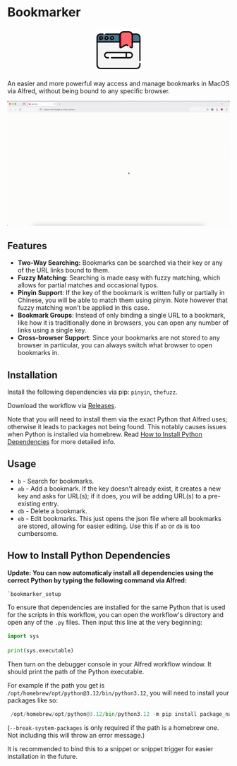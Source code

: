 # Bookmarker

<p align="center">
  <img src="bookmarker-display-icon.png" alt="Bookmarker Logo" width="100" height="100">
</p>

An easier and more powerful way access and manage bookmarks in MacOS via Alfred, without being bound to any specific browser.

<p align="center">
  <img src="bookmarker-preview.gif" alt="Bookmarker Preview">
</p>

## Features

- **Two-Way Searching:** Bookmarks can be searched via their key or any of the URL links bound to them.
- **Fuzzy Matching**: Searching is made easy with fuzzy matching, which allows for partial matches and occasional typos.
- **Pinyin Support**: If the key of the bookmark is written fully or partially in Chinese, you will be able to match them using pinyin. Note however that fuzzy matching won't be applied in this case.
- **Bookmark Groups**: Instead of only binding a single URL to a bookmark, like how it is traditionally done in browsers, you can open any number of links using a single key.
- **Cross-browser Support**: Since your bookmarks are not stored to any browser in particular, you can always switch what browser to open bookmarks in.

## Installation

Install the following dependencies via pip: `pinyin`, `thefuzz`.

Download the workflow via [Releases](https://github.com/csjaugustus/alfred-bookmarker/releases).

Note that you will need to install them via the exact Python that Alfred uses; otherwise it leads to packages not being found. This notably causes issues when Python is installed via homebrew. Read [How to Install Python Dependencies](#how-to-install-python-dependencies) for more detailed info.

## Usage

- `b` - Search for bookmarks.
- `ab` - Add a bookmark. If the key doesn't already exist, it creates a new key and asks for URL(s); if it does, you will be adding URL(s) to a pre-existing entry.
- `db` - Delete a bookmark.
- `eb` - Edit bookmarks. This just opens the json file where all bookmarks are stored, allowing for easier editing. Use this if `ab` or `db` is too cumbersome.

## How to Install Python Dependencies

**Update: You can now automaticaly install all dependencies using the correct Python by typing the following command via Alfred:**

```
`bookmarker_setup
```

To ensure that dependencies are installed for the same Python that is used for the scripts in this workflow, you can open the workflow's directory and open any of the `.py` files. Then input this line at the very beginning:

```python
import sys

print(sys.executable)
```

Then turn on the debugger console in your Alfred workflow window. It should print the path of the Python executable.

For example if the path you get is `/opt/homebrew/opt/python@3.12/bin/python3.12`, you will need to install your packages like so:

```python
 /opt/homebrew/opt/python@3.12/bin/python3.12 -m pip install package_name --break-system-packages
```

(`--break-system-packages` is only required if the path is a homebrew one. Not including this will throw an error message.)

It is recommended to bind this to a snippet or snippet trigger for easier installation in the future.

